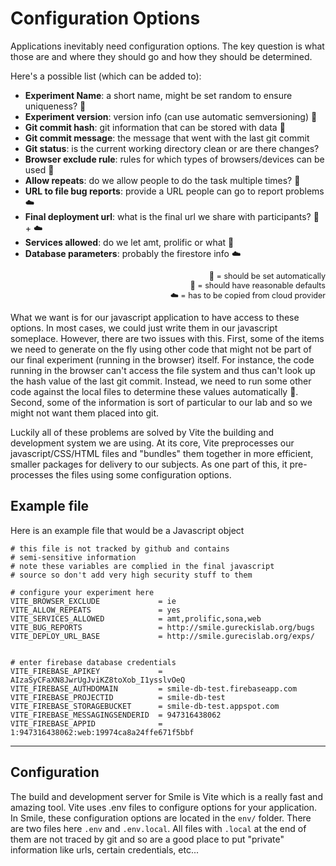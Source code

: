 # Configuration Options
<style>
.note {
    font-size: 0.9em;
    text-align: right;
}
</style>

Applications inevitably need configuration options.  The key question is what those are and where they should go and how they should be determined.

Here's a possible list (which can be added to):

- **Experiment Name**: a short name, might be set random to ensure uniqueness? :robot:
- **Experiment version**: version info (can use automatic semversioning) :robot:
- **Git commit hash**: git information that can be stored with data :robot:
- **Git commit message**: the message that went with the last git commit
- **Git status**: is the current working directory clean or are there changes?
- **Browser exclude rule**: rules for which types of browsers/devices can be used :cowboy_hat_face:
- **Allow repeats**: do we allow people to do the task multiple times? :cowboy_hat_face:
- **URL to file bug reports**: provide a URL people can go to report problems :cloud:
- **Final deployment url**: what is the final url we share with participants? :robot: + :cloud:
- **Services allowed**: do we let amt, prolific or what :cowboy_hat_face:
- **Database parameters**: probably the firestore info :cloud:

<div class="note">
    🤖 = should be set automatically<br>
    🤠 = should have reasonable defaults<br>
    ☁️ = has to be copied from cloud provider
</div>

What we want is for our javascript application to have access to these options.  In most cases, we could just write them in our javascript someplace.  However, there are two issues with this.  First, some of the items we need to generate on the fly using other code that might not be part of our final experiment (running in the browser) itself. For instance, the code running in the browser can't access the file system and thus can't look up the hash value of the last git commit.  Instead, we need to run some other code against the local files to determine these values automatically :robot:.  Second, some of the information is sort of particular to our lab and so we might not want them placed into git.  

Luckily all of these problems are solved by Vite the building and development system we are using.  At its core, Vite preprocesses our javascript/CSS/HTML files and "bundles" them together in more efficient, smaller packages for delivery to our subjects.  As one part of this, it pre-processes the files using some configuration options.


## Example file

Here is an example file that would be a Javascript object


```
# this file is not tracked by github and contains
# semi-sensitive information
# note these variables are complied in the final javascript
# source so don't add very high security stuff to them

# configure your experiment here
VITE_BROWSER_EXCLUDE             = ie
VITE_ALLOW_REPEATS               = yes
VITE_SERVICES_ALLOWED            = amt,prolific,sona,web
VITE_BUG_REPORTS                 = http://smile.gureckislab.org/bugs
VITE_DEPLOY_URL_BASE             = http://smile.gurecislab.org/exps/


# enter firebase database credentials
VITE_FIREBASE_APIKEY             = AIzaSyCFaXN8JwrUgJviKZ8toXob_I1ysslvOeQ
VITE_FIREBASE_AUTHDOMAIN         = smile-db-test.firebaseapp.com
VITE_FIREBASE_PROJECTID          = smile-db-test
VITE_FIREBASE_STORAGEBUCKET      = smile-db-test.appspot.com
VITE_FIREBASE_MESSAGINGSENDERID  = 947316438062
VITE_FIREBASE_APPID              = 1:947316438062:web:19974ca8a24ffe671f5bbf

```

---

## Configuration

The build and development server for Smile is Vite which is a really fast
and amazing tool.  Vite uses .env files to configure options for your application.
In Smile, these configuration options are located in the `env/` folder.  There
are two files here `.env` and `.env.local`.  All files with `.local` at the end
of them are not traced by git and so are a good place to put "private" information
like urls, certain credentials, etc...  